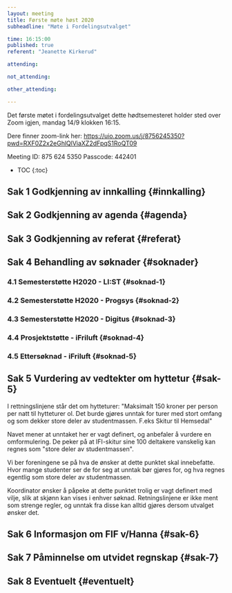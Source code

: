 ```yaml
---
layout: meeting
title: Første møte høst 2020
subheadline: "Møte i Fordelingsutvalget"

time: 16:15:00
published: true
referent: "Jeanette Kirkerud"

attending:

not_attending:

other_attending:

---
```


Det første møtet i fordelingsutvalget dette hødtsemesteret holder sted over Zoom igjen, mandag 14/9 klokken 16:15.

Dere finner zoom-link her:
https://uio.zoom.us/j/8756245350?pwd=RXF0Z2x2eGhlQlViaXZ2dFpqS1RoQT09

Meeting ID: 875 624 5350
Passcode: 442401


* TOC
{:toc}

## Sak 1 Godkjenning av innkalling {#innkalling}

## Sak 2 Godkjenning av agenda {#agenda}

## Sak 3 Godkjenning av referat {#referat}

## Sak 4 Behandling av søknader {#soknader}

### 4.1 Semesterstøtte H2020 - LI:ST {#soknad-1}

### 4.2 Semesterstøtte H2020 - Progsys {#soknad-2}

### 4.3 Semesterstøtte H2020 - Digitus {#soknad-3}

### 4.4 Prosjektstøtte - iFriluft {#soknad-4}

### 4.5 Ettersøknad - iFriluft {#soknad-5}

## Sak 5 Vurdering av vedtekter om hyttetur {#sak-5}
I rettningslinjene står det om hytteturer:
"Maksimalt 150 kroner per person per natt til hytteturer ol. Det burde gjøres unntak for turer med stort omfang og som dekker store deler av studentmassen. F.eks Skitur til Hemsedal"

Navet mener at unntaket her er vagt definert, og anbefaler å vurdere en omformulering. 
De peker på at IFI-skitur sine 100 deltakere vanskelig kan regnes som "store deler av studentmassen".

Vi ber foreningene se på hva de ønsker at dette punktet skal innebefatte. 
Hvor mange studenter ser de for seg at unntak bør gjøres for, og hva regnes egentlig som 
store deler av studentmassen.

Koordinator ønsker å påpeke at dette punktet trolig er vagt definert med vilje,
slik at skjønn kan vises i enhver søknad. Retningslinjene er ikke ment som strenge regler,
og unntak fra disse kan alltid gjøres dersom utvalget ønsker det.

## Sak 6 Informasjon om FIF v/Hanna {#sak-6}

## Sak 7 Påminnelse om utvidet regnskap {#sak-7}

## Sak 8 Eventuelt {#eventuelt}
